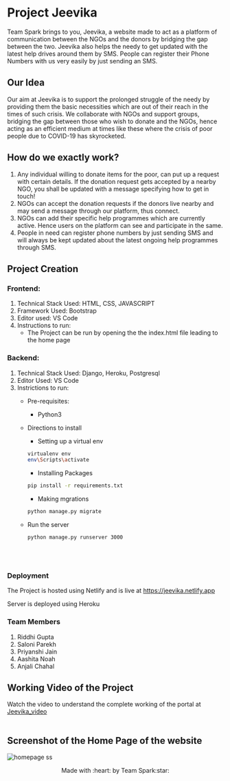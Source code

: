
# Project Jeevika

Team Spark brings to you, Jeevika, a website made to act as a platform of communication between the NGOs and the donors by bridging the gap between the two. Jeevika also helps the needy to get updated  with the latest help drives around them by SMS. People can register their Phone Numbers with us very easily by just sending an SMS.
<br />

## Our Idea

Our aim at Jeevika is to support the prolonged struggle of the needy by providing them the basic necessities which are out of their reach in the times of such crisis. We collaborate with NGOs and support groups, bridging the gap between those who wish to donate and the NGOs, hence acting as an efficient medium at times like these where the crisis of poor people due to COVID-19 has skyrocketed.
<br />

## How do we exactly work?

1. Any individual willing to donate items for the poor, can put up a request with certain details. If the donation request gets accepted by a nearby NGO, you shall be updated with a message specifying how to get in touch!
2. NGOs can accept the donation requests if the donors live nearby and may send a message through our platform, thus connect.
3. NGOs can add their specific help programmes which are currently active. Hence users on the platform can see and participate in the same.
4. People in need can register phone numbers by just sending SMS and will always be kept updated about the latest ongoing help programmes through SMS.


## Project Creation

### Frontend:

1. Technical Stack Used: HTML, CSS, JAVASCRIPT
2. Framework Used: Bootstrap
3. Editor used: VS Code
4. Instructions to run:
    * The Project can be run by opening the the index.html file leading to the home page

### Backend: 

1. Technical Stack Used: Django, Heroku, Postgresql
2. Editor Used: VS Code
3. Instrictions to run:
    * Pre-requisites:
        -  Python3

    * Directions to install
        - Setting up a virtual env 
        ```bash
        virtualenv env
        env\Scripts\activate
        ```
        - Installing Packages
        ```bash
        pip install -r requirements.txt
        ```
        - Making mgrations
        ```bash
        python manage.py migrate
        ````

    * Run the server

        ```bash
        python manage.py runserver 3000
        ```

<br>
<br />

### Deployment

The Project is hosted using Netlify and is live at https://jeevika.netlify.app

Server is deployed using Heroku
<br />

### Team Members
1. Riddhi Gupta
2. Saloni Parekh
3. Priyanshi Jain
4. Aashita Noah
5. Anjali Chahal


## Working Video of the Project

Watch the video to understand the complete working of the portal at [Jeevika_video](https://youtu.be/HG1ABykqSO0)
<br />
<br />

## Screenshot of the Home Page of the website

![homepage ss](https://user-images.githubusercontent.com/48960420/82667668-ef599480-9c55-11ea-8893-49971a7064df.png)

<p align="center">
	Made with :heart: by Team Spark:star:
</p>